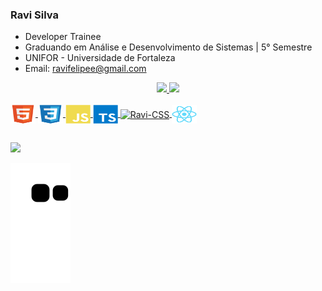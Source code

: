 ### Ravi Silva

- Developer Trainee
-  Graduando em Análise e Desenvolvimento de Sistemas | 5° Semestre
-  UNIFOR - Universidade de Fortaleza
-  Email: ravifelipee@gmail.com


<div align="center">
  <a href="https://github.com/ravifel">
  <img height="180em" src="https://github-readme-stats.vercel.app/api?username=ravifel&show_icons=true&theme=tokyonight&include_all_commits=true&count_private=true"/>
  <img height="180em" src="https://github-readme-stats.vercel.app/api/top-langs/?username=ravifel&layout=compact&langs_count=7&theme=tokyonight"/>
</div>
  
<div style="display: inline_block"><br>
    <img align="center" alt="Ravi-HTML" height="30" width="40" src="https://raw.githubusercontent.com/devicons/devicon/master/icons/html5/html5-original.svg">
    <img align="center" alt="Ravi-CSS" height="30" width="40" src="https://raw.githubusercontent.com/devicons/devicon/master/icons/css3/css3-original.svg">
    <img align="center" alt="Ravi-Js" height="30" width="40" src="https://raw.githubusercontent.com/devicons/devicon/master/icons/javascript/javascript-plain.svg">
    <img align="center" alt="Ravi-Ts" height="30" width="40" src="https://raw.githubusercontent.com/devicons/devicon/master/icons/typescript/typescript-plain.svg">
    <img align="center" alt="Ravi-CSS" height="30" width="40" src="https://cdn.jsdelivr.net/gh/devicons/devicon/icons/angularjs/angularjs-original.svg" />
    <img align="center" alt="Ravi-React" height="30" width="40" src="https://raw.githubusercontent.com/devicons/devicon/master/icons/react/react-original.svg">
</div>
   
 ##
  
<div>
  <a href="https://www.linkedin.com/in/ravifel/" target="_blank"><img src="https://img.shields.io/badge/-LinkedIn-%230077B5?style=for-the-badge&logo=linkedin&logoColor=white" target="_blank"></a>
  
  ![Snake animation](https://github.com/ravifel/ravifel/blob/output/github-contribution-grid-snake.svg)
</div>
